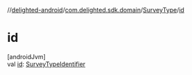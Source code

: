 //[delighted-android](../../../index.md)/[com.delighted.sdk.domain](../index.md)/[SurveyType](index.md)/[id](id.md)

# id

[androidJvm]\
val [id](id.md): [SurveyTypeIdentifier](../../com.delighted.sdk.domain.response/-survey-type-identifier/index.md)
